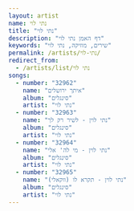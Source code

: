 ```yaml
---
layout: artist
name: נתי לוי
title: "נתי לוי"
description: "דף האמן נתי לוי"
keywords: "שירים, מוזיקה, נתי לוי"
permalink: /artists/נתי-לוי/
redirect_from:
  - /artists/list/נתי לוי
songs:
  - number: "32962"
    name: "איתך ירושלים"
    album: "סינגלים"
    artist: "נתי לוי"
  - number: "32963"
    name: "נתי לוין - לשיר רק לך"
    album: "סינגלים"
    artist: "נתי לוי"
  - number: "32964"
    name: "נתי לוין - מי לה' אלי"
    album: "סינגלים"
    artist: "נתי לוי"
  - number: "32965"
    name: "נתי לוין - תקרא לו (ווקאלי)"
    album: "סינגלים"
    artist: "נתי לוי"
---
```

